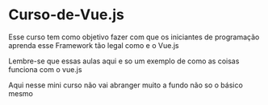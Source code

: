 
# Curso-de-Vue.js
Esse curso tem como objetivo fazer com que os iniciantes de programação aprenda esse Framework tão legal como e o Vue.js
<p>Lembre-se que essas aulas aqui e so um exemplo de como as coisas funciona com o vue.js </p>
<p>Aqui nesse mini curso não vai abranger muito a fundo não so o básico mesmo </p>